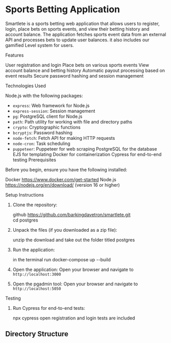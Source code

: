 # Sports Betting Application

Smartlete is a sports betting web application that allows users to register, login, place bets on sports events, and view their betting history and account balance. The application fetches sports event data from an external API and processes bets to update user balances. it also includes our gamified Level system for users.

 Features

 User registration and login
Place bets on various sports events
View account balance and betting history
 Automatic payout processing based on event results
 Secure password hashing and session management

 Technologies Used

 Node.js with the following packages:
  - `express`: Web framework for Node.js
  - `express-session`: Session management
  - `pg`: PostgreSQL client for Node.js
  - `path`: Path utility for working with file and directory paths
  - `crypto`: Cryptographic functions
  - `bcryptjs`: Password hashing
  - `node-fetch`: Fetch API for making HTTP requests
  - `node-cron`: Task scheduling
  - `puppeteer`: Puppeteer for web scraping
PostgreSQL for the database
EJS for templating
Docker for containerization
Cypress for end-to-end testing
Prerequisites

Before you begin, ensure you have the following installed:

Docker https://www.docker.com/get-started
Node.js https://nodejs.org/en/download/ (version 16 or higher)

 Setup Instructions

1. Clone the repository:
   
    github https://github.com/barkingdavetron/smartlete.git  
    cd postgres
   

2. Unpack the files (if you downloaded as a zip file):
    
    unzip the download and take out the folder titled postgres


3. Run the application:
   
    in the terminal run docker-compose up --build
  

4. Open the application:
    Open your browser and navigate to `http://localhost:3000`



5. Open the pgadmin tool:
Open your browser and navigate to `http://localhost:5050`


 Testing

1. Run Cypress for end-to-end tests:
   
    npx cypress open
    registration and login tests are included

## Directory Structure

